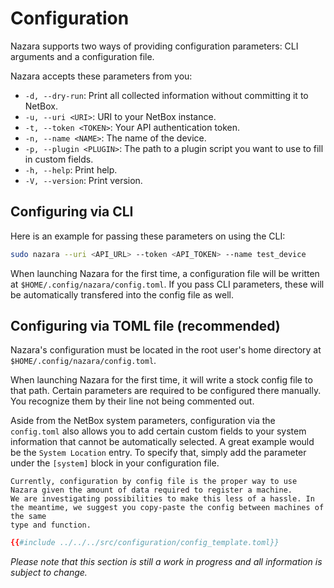 # Configuration

Nazara supports two ways of providing configuration parameters: CLI arguments and a configuration file.

Nazara accepts these parameters from you:

- `-d, --dry-run`: Print all collected information without committing it to NetBox.
- `-u, --uri <URI>`: URI to your NetBox instance.
- `-t, --token <TOKEN>`: Your API authentication token.
- `-n, --name <NAME>`: The name of the device.
- `-p, --plugin <PLUGIN>`: The path to a plugin script you want to use to fill in custom fields.
- `-h, --help`: Print help.
- `-V, --version`: Print version.

## Configuring via CLI

Here is an example for passing these parameters on using the CLI:

```bash
sudo nazara --uri <API_URL> --token <API_TOKEN> --name test_device
```

When launching Nazara for the first time, a configuration file will be written at `$HOME/.config/nazara/config.toml`. If you pass CLI parameters, these will be automatically
transfered into the config file as well.

## Configuring via TOML file (recommended)

Nazara's configuration must be located in the root user's home directory at `$HOME/.config/nazara/config.toml`.

When launching Nazara for the first time, it will write a stock config file to that path. Certain parameters are required to be configured there manually.
You recognize them by their line not being commented out.

Aside from the NetBox system parameters, configuration via the `config.toml` also allows you to add certain
custom fields to your system information that cannot be automatically selected. A great example would be the
`System Location` entry. To specify that, simply add the parameter under the `[system]` block in your configuration file.

~~~admonish note
Currently, configuration by config file is the proper way to use Nazara given the amount of data required to register a machine.
We are investigating possibilities to make this less of a hassle. In the meantime, we suggest you copy-paste the config between machines of the same
type and function.
~~~

```toml
{{#include ../../../src/configuration/config_template.toml}}
```

*Please note that this section is still a work in progress and all information is subject to change.*


